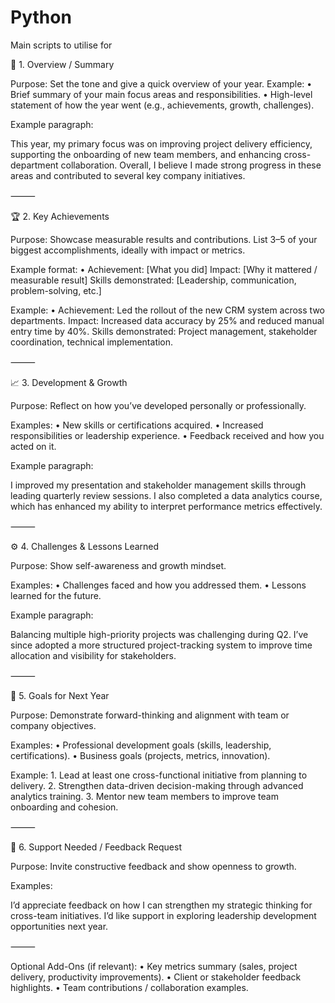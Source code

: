 # Python
Main scripts to utilise for 

🧭 1. Overview / Summary

Purpose: Set the tone and give a quick overview of your year.
Example:
	•	Brief summary of your main focus areas and responsibilities.
	•	High-level statement of how the year went (e.g., achievements, growth, challenges).

Example paragraph:

This year, my primary focus was on improving project delivery efficiency, supporting the onboarding of new team members, and enhancing cross-department collaboration. Overall, I believe I made strong progress in these areas and contributed to several key company initiatives.

⸻

🏆 2. Key Achievements

Purpose: Showcase measurable results and contributions.
List 3–5 of your biggest accomplishments, ideally with impact or metrics.

Example format:
	•	Achievement: [What you did]
Impact: [Why it mattered / measurable result]
Skills demonstrated: [Leadership, communication, problem-solving, etc.]

Example:
	•	Achievement: Led the rollout of the new CRM system across two departments.
Impact: Increased data accuracy by 25% and reduced manual entry time by 40%.
Skills demonstrated: Project management, stakeholder coordination, technical implementation.

⸻

📈 3. Development & Growth

Purpose: Reflect on how you’ve developed personally or professionally.

Examples:
	•	New skills or certifications acquired.
	•	Increased responsibilities or leadership experience.
	•	Feedback received and how you acted on it.

Example paragraph:

I improved my presentation and stakeholder management skills through leading quarterly review sessions. I also completed a data analytics course, which has enhanced my ability to interpret performance metrics effectively.

⸻

⚙️ 4. Challenges & Lessons Learned

Purpose: Show self-awareness and growth mindset.

Examples:
	•	Challenges faced and how you addressed them.
	•	Lessons learned for the future.

Example paragraph:

Balancing multiple high-priority projects was challenging during Q2. I’ve since adopted a more structured project-tracking system to improve time allocation and visibility for stakeholders.

⸻

🎯 5. Goals for Next Year

Purpose: Demonstrate forward-thinking and alignment with team or company objectives.

Examples:
	•	Professional development goals (skills, leadership, certifications).
	•	Business goals (projects, metrics, innovation).

Example:
	1.	Lead at least one cross-functional initiative from planning to delivery.
	2.	Strengthen data-driven decision-making through advanced analytics training.
	3.	Mentor new team members to improve team onboarding and cohesion.

⸻

💬 6. Support Needed / Feedback Request

Purpose: Invite constructive feedback and show openness to growth.

Examples:

I’d appreciate feedback on how I can strengthen my strategic thinking for cross-team initiatives.
I’d like support in exploring leadership development opportunities next year.

⸻

Optional Add-Ons (if relevant):
	•	Key metrics summary (sales, project delivery, productivity improvements).
	•	Client or stakeholder feedback highlights.
	•	Team contributions / collaboration examples.



